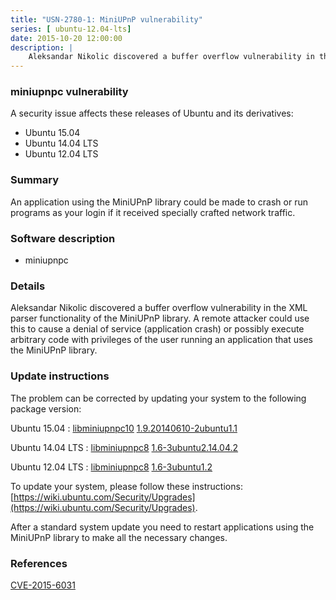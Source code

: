 ```yaml
---
title: "USN-2780-1: MiniUPnP vulnerability"
series: [ ubuntu-12.04-lts]
date: 2015-10-20 12:00:00
description: |
    Aleksandar Nikolic discovered a buffer overflow vulnerability in the XML parser functionality of the MiniUPnP library. A remote attacker could use this to cause a denial of service (application crash) or possibly execute arbitrary code with privileges of the user running an application that uses the MiniUPnP library. 
--- 
```

 
### miniupnpc vulnerability

A security issue affects these releases of Ubuntu and its derivatives:

* Ubuntu 15.04
* Ubuntu 14.04 LTS
* Ubuntu 12.04 LTS

### Summary

An application using the MiniUPnP library could be made to crash or run programs as your login if it received specially crafted network
traffic.

### Software description

* miniupnpc 

### Details

Aleksandar Nikolic discovered a buffer overflow vulnerability in the XML parser functionality of the MiniUPnP library. A remote attacker could use this to cause a denial of service (application crash) or possibly execute arbitrary code with privileges of the user running an application that uses the MiniUPnP library. 

### Update instructions

The problem can be corrected by updating your system to the following package version:

Ubuntu 15.04
 : [libminiupnpc10](https://launchpad.net/ubuntu/+source/miniupnpc) <span> [1.9.20140610-2ubuntu1.1](https://launchpad.net/ubuntu/+source/miniupnpc/1.9.20140610-2ubuntu1.1) </span> 

Ubuntu 14.04 LTS
 : [libminiupnpc8](https://launchpad.net/ubuntu/+source/miniupnpc) <span> [1.6-3ubuntu2.14.04.2](https://launchpad.net/ubuntu/+source/miniupnpc/1.6-3ubuntu2.14.04.2) </span> 

Ubuntu 12.04 LTS
 : [libminiupnpc8](https://launchpad.net/ubuntu/+source/miniupnpc) <span> [1.6-3ubuntu1.2](https://launchpad.net/ubuntu/+source/miniupnpc/1.6-3ubuntu1.2) </span> 

To update your system, please follow these instructions: [https://wiki.ubuntu.com/Security/Upgrades](https://wiki.ubuntu.com/Security/Upgrades).

After a standard system update you need to restart applications using the MiniUPnP library to make all the necessary changes. 

### References

 [CVE-2015-6031](http://people.ubuntu.com/~ubuntu-security/cve/CVE-2015-6031)
 

